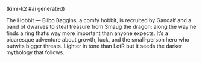 (kimi-k2 #ai generated)

The Hobbit — Bilbo Baggins, a comfy hobbit, is recruited by Gandalf and a band of dwarves to steal treasure from Smaug the dragon; along the way he finds a ring that’s way more important than anyone expects. It’s a picaresque adventure about growth, luck, and the small-person hero who outwits bigger threats. Lighter in tone than LotR but it seeds the darker mythology that follows.
